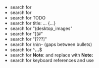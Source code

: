 - search for <div class='note'>
- search for <div class='tip'>
- search for TODO
- search for title: ... {...}
- search for "(desktop_images"
- search for "](#"
- search for "[???]"
- search for \n\n- (gaps between bullets)
- search for ^**...**$
- search for **Note**: and replace with **Note:**
- search for keyboard references and use <kbd></kbd>
